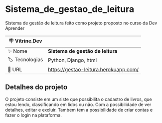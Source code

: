 # Sistema_de_gestao_de_leitura
Sistema de gestão de leitura feito como projeto proposto no curso da Dev Aprender 


| :placard: Vitrine.Dev |     |
| -------------  | --- |
| :sparkles: Nome        | **Sistema de gestão de leitura**
| :label: Tecnologias | Python, Django, html
| :rocket: URL         | https://gestao-leitura.herokuapp.com/



## Detalhes do projeto

O projeto consiste em um siste que possibilita o cadastro de livros, que estou lendo, classificando em lidos ou não. Com a possibilidade de ver detalhes, editar e excluir. Tambem tem a possibilidade de criar contas e fazer o login na plataforma. 
